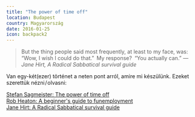 ```yaml
---
title: "The power of time off"
location: Budapest
country: Magyarország
date: 2016-01-25
icon: backpack2
---
```


> But the thing people said most frequently, at least to my face, was: “Wow, I wish I could do that.” My response? “You actually can.”
> <cite>— Jane Hirt, A Radical Sabbatical survival guide</cite>

Van egy-két(ezer) történet a neten pont arról, amire mi készülünk. Ezeket szerettük nézni / olvasni:

[Stefan Sagmeister: The power of time off](https://www.ted.com/talks/stefan_sagmeister_the_power_of_time_off?language=en)  
[Rob Heaton: A beginner's guide to funemployment](http://robertheaton.com/2014/06/02/a-beginners-guide-to-funemployment/)  
[Jane Hirt: A Radical Sabbatical survival guide](https://medium.com/@JaneJHirt/a-radical-sabbatical-survival-guide-5dd56917bb35#.mb0k3uq6h)


